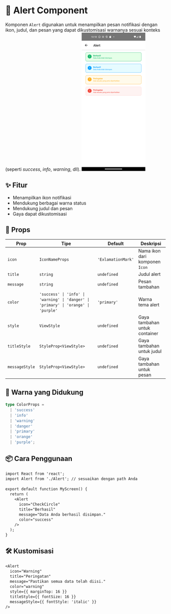# 📢 Alert Component

Komponen `Alert` digunakan untuk menampilkan pesan notifikasi dengan ikon, judul, dan pesan yang dapat dikustomisasi warnanya sesuai konteks (seperti *success*, *info*, *warning*, dll).
<img src="../../assets/doc/Alert/Alert.png" alt="Deskripsi Alt" width="200" />

## ✨ Fitur

- Menampilkan ikon notifikasi
- Mendukung berbagai warna status
- Mendukung judul dan pesan
- Gaya dapat dikustomisasi

## 🧱 Props

| Prop           | Tipe                                                                 | Default            | Deskripsi                                                                 |
|----------------|----------------------------------------------------------------------|---------------------|---------------------------------------------------------------------------|
| `icon`         | `IconNameProps`                                                      | `'ExlamationMark'`  | Nama ikon dari komponen `Icon`                                           |
| `title`        | `string`                                                             | `undefined`         | Judul alert                                                               |
| `message`      | `string`                                                             | `undefined`         | Pesan tambahan                                                            |
| `color`        | `'success' \| 'info' \| 'warning' \| 'danger' \| 'primary' \| 'orange' \| 'purple'` | `'primary'` | Warna tema alert                                                         |
| `style`        | `ViewStyle`                                                          | `undefined`         | Gaya tambahan untuk container                                             |
| `titleStyle`   | `StyleProp<ViewStyle>`                                               | `undefined`         | Gaya tambahan untuk judul                                                 |
| `messageStyle` | `StyleProp<ViewStyle>`                                               | `undefined`         | Gaya tambahan untuk pesan                                                 |

## 🎨 Warna yang Didukung

```ts
type ColorProps =
  | 'success'
  | 'info'
  | 'warning'
  | 'danger'
  | 'primary'
  | 'orange'
  | 'purple';
```

## 📦 Cara Penggunaan

```tsx
import React from 'react';
import Alert from './Alert'; // sesuaikan dengan path Anda

export default function MyScreen() {
  return (
    <Alert
      icon="CheckCircle"
      title="Berhasil"
      message="Data Anda berhasil disimpan."
      color="success"
    />
  );
}
```

## 🛠️ Kustomisasi

```tsx
<Alert
  icon="Warning"
  title="Peringatan"
  message="Pastikan semua data telah diisi."
  color="warning"
  style={{ marginTop: 16 }}
  titleStyle={{ fontSize: 16 }}
  messageStyle={{ fontStyle: 'italic' }}
/>
```
